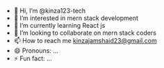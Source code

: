 - 👋 Hi, I’m @kinza123-tech
- 👀 I’m interested in mern stack development
- 🌱 I’m currently learning React js
- 💞️ I’m looking to collaborate on mern stack coders
- 📫 How to reach me kinzajamshaid23@gmail.com
- 😄 Pronouns: ...
- ⚡ Fun fact: ...

<!---
kinza123-tech/kinza123-tech is a ✨ special ✨ repository because its `README.md` (this file) appears on your GitHub profile.
You can click the Preview link to take a look at your changes.
--->
